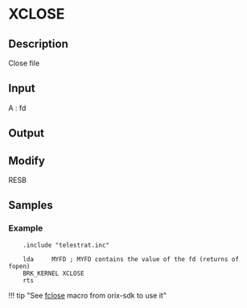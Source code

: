 # XCLOSE

## Description

Close file

## Input

A : fd

## Output

## Modify

RESB

## Samples

### Example

``` ca65
    .include "telestrat.inc"

    lda     MYFD ; MYFD contains the value of the fd (returns of fopen)
    BRK_KERNEL XCLOSE
    rts
```

!!! tip "See [fclose](../../../developer_manual/orixsdk_macros/fclose) macro from orix-sdk to use it"
